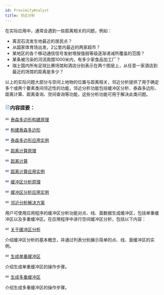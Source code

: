 ```yaml
---
id: ProximityAnalyst
title: 邻近分析
---
```

在实际应用中，通常会遇到一些距离相关的问题，例如：

  * 离泥石流发生地最近的居民点？
  * 从国家体育场出发，2公里内最近的两家超市？
  * 某地区的各个移动通信信号发射塔按强弱等级逐渐递减所覆盖的范围？
  * 某条被污染的河流周围1000米内，有多少家食品加工厂？
  * 瑞士国内所有足球比赛场馆和酒店分别表示在两个图层上，从任意一家酒店到最近的场馆的距离是多少？

以上的实际问题大部分与空间上地物的位置与距离相关，邻近分析提供了用于确定多个或两个要素类间邻近性的功能，邻近分析功能包括缓冲区分析、泰森多边形、距离计算、距离查询、空间查询等功能，这些分析功能可用于解决此类问题。

### ![](../../../img/read.gif)内容提要：

![](../../../img/smalltitle.png) [泰森多边形构建原理](ThiessenPolygon_Theory.htm)

![](../../../img/smalltitle.png) [构建泰森多边形](ThiessenPolygon.htm)

![](../../../img/smalltitle.png) [泰森多边形应用实例](ThiessenAnalyst_Example.htm)

![](../../../img/smalltitle.png) [距离计算原理](DistanceMeasure_Theory.htm)

![](../../../img/smalltitle.png) [距离计算](DistanceMeasure.htm)

![](../../../img/smalltitle.png) [距离计算应用实例](DistanceAnalyst_Example.htm)

![](../../../img/smalltitle.png) [缓冲区分析原理](BufferTheory.htm)

![](../../../img/smalltitle.png) [缓冲区分析应用实例](BufferAnalyst_Example.htm)

![](../../../img/smalltitle.png) [邻近分析解决方案](Proximity_Cases.htm)

用户可使用应用程序的缓冲区分析功能对点、线、面数据生成缓冲区，包括单重缓冲区以及多重缓冲区。在应用程序中进行空间缓冲区分析，包括以下内容：

![](../../../img/smalltitle.png) [关于缓冲区分析](../bufferanalyst/HowBufferWork.htm)

介绍缓冲区分析的基本概念，并通过列表分别展示简单的点、线、面缓冲区的实例。

![](../../../img/smalltitle.png) [生成单重缓冲区](../bufferanalyst/SingleBuffer.htm)

介绍生成单重缓冲区的操作步骤。

![](../../../img/smalltitle.png) [生成多重缓冲区](../bufferanalyst/MutilBuffer.htm)

介绍生成多重缓冲区的操作步骤。
